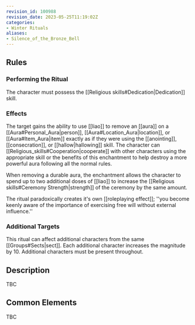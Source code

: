 ```yaml
---
revision_id: 100988
revision_date: 2023-05-25T11:19:02Z
categories:
- Winter Rituals
aliases:
- Silence_of_the_Bronze_Bell
---
```




## Rules


### Performing the Ritual
   The character must possess the [[Religious skills#Dedication|Dedication]] skill.

 
### Effects
The target gains the ability to use [[liao]] to remove an [[aura]] on a [[Aura#Personal_Aura|person]], [[Aura#Location_Aura|location]], or [[Aura#Item_Aura|item]] exactly as if they were using the [[anointing]], [[consecration]], or [[hallow|hallowing]] skill. The character can [[Religious_skills#Cooperation|cooperate]] with other characters using the appropriate skill or the benefits of this enchantment to help destroy a more powerful aura following all the normal rules.  

When removing a durable aura, the enchantment allows the character to spend up to two additional doses of [[liao]] to increase the [[Religious skills#Ceremony Strength|strength]] of the ceremony by the same amount.

The ritual paradoxically creates it's own [[roleplaying effect]]; ''you become keenly aware of the importance of exercising free will without external influence.''


### Additional Targets
This ritual can affect additional characters from the same [[Groups#Sects|sect]]. Each additional character increases the magnitude by 10. Additional characters must be present throughout.

## Description
TBC

## Common Elements
TBC

